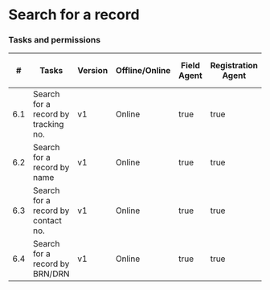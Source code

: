 # Search for a record

### Tasks and permissions

<table><thead><tr><th>#</th><th>Tasks</th><th>Version</th><th>Offline/Online</th><th data-type="checkbox">Field Agent</th><th data-type="checkbox">Registration Agent</th><th data-type="checkbox">Registrar</th><th data-type="checkbox">National Registrar</th><th data-type="checkbox">Performance Manager</th><th data-type="checkbox">Local System Admin</th><th data-type="checkbox">National System Admin</th></tr></thead><tbody><tr><td>6.1</td><td>Search for a record by tracking no.</td><td>v1</td><td>Online</td><td>true</td><td>true</td><td>true</td><td>true</td><td>false</td><td>false</td><td>false</td></tr><tr><td>6.2</td><td>Search for a record by name</td><td>v1</td><td>Online</td><td>true</td><td>true</td><td>true</td><td>true</td><td>false</td><td>false</td><td>false</td></tr><tr><td>6.3</td><td>Search for a record by contact no.</td><td>v1</td><td>Online</td><td>true</td><td>true</td><td>true</td><td>true</td><td>false</td><td>false</td><td>false</td></tr><tr><td>6.4 </td><td>Search for a record by BRN/DRN</td><td>v1</td><td>Online</td><td>true</td><td>true</td><td>true</td><td>true</td><td>false</td><td>false</td><td>false</td></tr></tbody></table>

